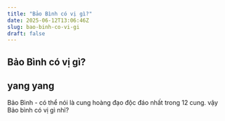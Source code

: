 ```yaml
---
title: "Bảo Bình có vị gì?"
date: 2025-06-12T13:06:46Z
slug: bao-binh-co-vi-gi
draft: false
---
```


## Bảo Bình có vị gì?

## yang yang

Bảo Bình - có thể nói là cung hoàng đạo độc đáo nhất trong 12 cung. vậy Bảo bình có vị gì nhỉ?